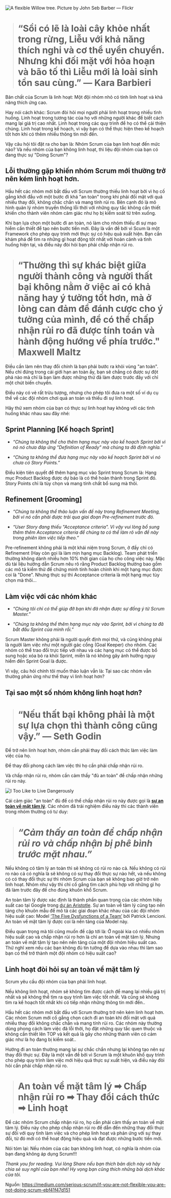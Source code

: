 ![A flexible Willow tree. Picture by John Seb Barber — [Flickr](https://www.flickr.com/photos/johnseb/)](https://cdn-images-1.medium.com/max/3200/1*rMMnPBLO4GOnpizPt0iOvg.jpeg)

> # “Sồi có lẽ là loài cây khỏe nhất trong rừng, Liễu với khả năng thích nghi và cơ thể uyển chuyển. Nhưng khi đối mặt với hỏa hoạn và bão tố thì Liễu mới là loài sinh tồn sau cùng.” — Kara Barbieri

 

Bản chất của Scrum là linh hoạt: Một đội nhóm nhỏ có tính linh hoạt và khả năng thích ứng cao. 

 

Hay nói cách khác: Scrum đòi hỏi mọi người phải linh hoạt trong nhiều tình huống. Linh hoạt trong tương tác của họ với những người khác để biết cách mang lại giá trị cao nhất. Linh hoạt trong các quy trình để họ có thể cải thiện chúng. Linh hoạt trong kế hoạch, vì vậy bạn có thể thực hiện theo kế hoạch tốt hơn khi có thêm nhiều thông tin mới đến.

 

Vậy câu hỏi tôi đặt ra cho bạn là: Nhóm Scrum của bạn linh hoạt đến mức nào? Và nếu nhóm của bạn không linh hoạt, thì liệu đội nhóm của bạn có đang thực sự "Doing Scrum"?

 

## Lỗi thường gặp khiến nhóm Scrum mới thường trở nên kém linh hoạt hơn.

 

Hầu hết các nhóm mới bắt đầu với Scrum thường thiếu linh hoạt bởi vì họ cố gắng khởi đầu với một bước đi khá "an toàn" trong khi phải đối mặt với quá nhiều thay đổi, không chắc chắn và mang tính rủi ro. Bên cạnh đó là mô hình quản lý nhóm truyền thống lỗi thời với những quy tắc không cần thiết khiến cho thành viên nhóm cảm giác như họ bị kiểm soát từ trên xuống.

 

Khi bạn lựa chọn một bước đi an toàn, nó làm cho nhóm thiếu đi sự mạo hiểm cần thiết để tạo nên bước tiến mới. Đây là vấn đề bởi vì Scum là một Framework cho phép quy trình mới thực sự có hiệu quả xuất hiện. Bạn cần khám phá để tìm ra những gì hoạt động tốt nhất với hoàn cảnh và tình huống hiện tại, và điều này đòi hỏi bạn phải chấp nhận rủi ro.

 

> # “Thường thì sự khác biệt giữa người thành công và người thất bại không nằm ở việc ai có khả năng hay ý tưởng tốt hơn, mà ở lòng can đảm để đánh cược cho ý tưởng của mình, để có thể chấp nhận rủi ro đã được tính toán và hành động hướng về phía trước." Maxwell Maltz

 

Điều cần làm nên thay đổi chính là bạn phải bước ra khỏi vùng "an toàn". Nếu chỉ đứng trong cái giới hạn an toàn ấy, bạn sẽ chẳng có được sự đột phá nào mà chỉ là bạn làm được những thứ đã làm được trước đây với chỉ một chút biến chuyển. 

 

Điều này có vẻ rất trừu tượng, nhưng cho phép tôi đưa ra một số ví dụ cụ thể về các đội nhóm chơi quá an toàn và thiếu đi sự linh hoạt. 

 

Hãy thử xem nhóm của bạn có thực sự linh hoạt hay không với các tình huống khác nhau sau đây nhé: 

 

## Sprint Planning [Kế hoạch Sprint]

 

* *“Chúng ta không thể cho thêm hạng mục này vào kế hoạch Sprint bởi vì nó nó chưa đáp ứng "Definition of Ready" mà chúng ta đã định nghĩa.”*

 

* *“Chúng ta không thể đưa hạng mục này vào kế hoạch Sprint bởi vì nó chưa có Story Points.”*

 

Điều kiện tiên quyết để thêm hạng mục vào Sprint trong Scrum là: Hạng mục Product Backlog được dự báo là có thể hoàn thành trong Sprint đó. Story Points chỉ là tùy chọn và mang tính chất bổ sung mà thôi. 

 

## Refinement [Grooming]

 

* *“Chúng ta không thể thảo luận vấn đề này trong Refinement Meeting, bởi vì nó cần phải được trải qua giai đoạn Pre-refinement trước đó.*

 

* *“User Story đang thiếu "Acceptance criteria". Vì vậy vui lòng bổ sung thêm thêm Acceptance criteria để chúng ta có thể làm rõ vấn đề này trong phiên làm việc tiếp theo.”*

 

Pre-refinement không phải là một khái niệm trong Scrum, ở đấy chỉ có Refinement (Hay còn gọi là làm mịn hạng mục Backlog). Team phát triển thường không dành nhiều hơn 10% thời gian của họ cho công việc này. Mặc dù tài liệu hướng dẫn Scrum nêu rõ rằng Product Backlog thường bao gồm các mô tả kiểm thử để chứng minh tính hoàn chỉnh khi một hạng mục được coi là "Done". Nhưng thực sự thì Acceptance criteria là một hạng mục tùy chọn mà thôi...

 

## Làm việc với các nhóm khác

 

* *“Chúng tôi chỉ có thể giúp đỡ bạn khi đã nhận được sự đồng ý từ Scrum Master.”*

 

* *“Chúng ta không thể thêm hạng mục này vào Sprint, bởi vì chúng ta đã bắt đầu Sprint của mình rồi.”*

 

Scrum Master không phải là người quyết định mọi thứ, và cũng không phải là người làm việc như một người gác cổng (Goal Keeper) cho nhóm. Các nhóm có thể trao đổi trực tiếp với nhau và các hạng mục có thể được bổ sung hoặc xóa bỏ ra khỏi Sprint, miễn là nó không gây ảnh hưởng nguy hiểm đến Sprint Goal là được.

 

Vì vậy, câu hỏi chính tôi muốn thảo luận vẫn là: Tại sao các nhóm vẫn thường phản ứng như thế thay vì linh hoạt hơn?

 

## Tại sao một số nhóm không linh hoạt hơn?

 

> # “Nếu thất bại không phải là một sự lựa chọn thì thành công cũng vậy.” — Seth Godin

 

 

 

 

 

Để trở nên linh hoạt hơn, nhóm cần phải thay đổi cách thức làm việc làm việc của họ.

 

Để thay đổi phong cách làm việc thì họ cần phải chấp nhận rủi ro.

 

Và chấp nhận rủi ro, nhóm cần cảm thấy "đủ an toàn" để chấp nhận những rủi ro này. 

 

 
![I Too Like to Live Dangerously](https://voice-detection.s3.ap-northeast-1.amazonaws.com/ArticleImage/VibloImage/2c2a5c8115e9f4a658834871ecff2b5518a2b3aef70aa712aaa09ea6d55f99b0%5B1%5D.jpg)
 

Cái cảm giác "an toàn" đủ để có thể chấp nhận rủi ro này được gọi là **[sự an toàn về mặt tâm lý](https://en.wikipedia.org/wiki/Psychological_safety)**. Các nhóm đã trải nghiệm điều này thì các thành viên trong nhóm thường có tư duy:  

> # *“Cảm thấy an toàn để chấp nhận rủi ro và chấp nhận bị phê bình trước mặt nhau.”*

 

Nếu không có tâm lý an toàn thì sẽ không có rủi ro nào cả. Nếu không có rủi ro nào cả có nghĩa là sẽ không có sự thay đổi thực sự nào hết, và nếu không có có thay đổi thực sự thì nhóm Scrum của bạn sẽ không bao giờ trở nên linh hoạt. Nhóm như vậy thì chỉ cố gắng tìm cách phù hợp với những gì họ đã làm trước đây để cho đúng khuôn khổ Scrum. 

 

An toàn tâm lý được xác định là thành phần quan trọng của các nhóm hiệu suất cao tại Google trong [dự án Aristotle](https://rework.withgoogle.com/print/guides/5721312655835136/). Sự an toàn về tâm lý cũng tạo nền tảng cho khuôn mẫu để mô tả các giai đoạn khác nhau của các đội nhóm hiệu suất cao: Model [‘The Five Dysfunctions of a Team’](https://en.wikipedia.org/wiki/The_Five_Dysfunctions_of_a_Team)  bởi Patrick Lencioni. An toàn về mặt tâm lý được coi là nền tảng của Model này.

 

Điều quan trọng mà tôi cũng muốn đề cập tới là: Ở ngoài kia có nhiều nhóm hiệu suất cao và chấp nhận rủi ro hơn là chỉ an toàn về mặt tâm lý. Nhưng an toàn về mặt tâm lý tạo nên nền tảng của một đội nhóm hiệu suất cao. Thử nghĩ xem nếu các bạn không đủ tin tưởng để dựa vào nhau thì làm sao bạn có thể trở thành một đội nhóm có hiệu suất cao?

 

## Linh hoạt đòi hỏi sự an toàn về mặt tâm lý

 

Scrum yêu cầu đội nhóm của bạn phải linh hoạt. 

 

Nếu không linh hoạt, nhóm sẽ không tìm được cách để mang lại nhiều giá trị nhất và sẽ không thể tìm ra quy trình làm việc tốt nhất. Và cũng sẽ không tìm ra kế hoạch tốt nhất khi có tiếp nhận những thông tin mới đến..

 

Hầu hết các nhóm mới bắt đầu với Scrum thường trở nên kém linh hoạt hơn. Các nhóm Scrum mới cố gắng chọn cách đi an toàn khi đối mặt với quá nhiều thay đổi không chắc chắn và mang tính rủi ro. Các nhóm này thường dùng phong cách làm việc đã lỗi thời, họ đặt những quy tắc quen thuộc và không cần thiết lên TOP và kết quả là gây cho những thành viên có cảm giác như là họ đang bị kiểm soát..

 

Hướng đi an toàn thường mang lại sự chắc chắn nhưng lại không tạo nên sự thay đổi thực sự. Đây là một vấn đề bởi vì Scrum là một khuôn khổ quy trình cho phép quy trình làm việc mới hiệu quả thực sự xuất hiện, và điều này đòi hỏi cần phải chấp nhận rủi ro. 

> # An toàn về mặt tâm lý ➡ Chấp nhận rủi ro ➡ Thay đổi cách thức ➡ Linh hoạt

 

Để các nhóm Scrum chấp nhận rủi ro, họ cần phải cảm thấy an toàn về mặt tâm lý. Điều này cho phép chấp nhận rủi ro để dẫn đến những thay đổi thực sự đối với quy tình làm việc và cho phép linh hoạt và phản ứng với sự thay đổi, từ đó mới có thể hoạt động hiệu quả và đạt được những bước tiến mới.

 

Nói tóm lại: Nếu nhóm của các bạn không linh hoạt, có nghĩa là nhóm của bạn đang không áp dụng Scrum!!!

*Thank you for reading. Vui lòng Share nếu bạn thích bản dịch này và hãy chia sẻ suy nghĩ của bạn nhé! Hy vọng bạn cũng thích những bài dịch khác của tôi.*

Nguồn: https://medium.com/serious-scrum/if-you-are-not-flexible-you-are-not-doing-scrum-ebf41f47d151